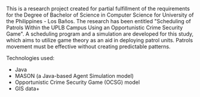This is a research project created for partial fulfillment of the requirements for the Degree of Bachelor of Science in Computer Science for University of the Philippines - Los Baños. The research has been entitled "Scheduling of Patrols Within the UPLB Campus
Using an Opportunistic Crime Security Game". A scheduling program and a simulation are developed for this study, which aims to utilize game theory as an aid in deploying patrol units. Patrols movement must be effective without creating predictable patterns. 

Technologies used:
- Java
- MASON (a Java-based Agent Simulation model)
- Opportunistic Crime Security Game (OCSG) model
- GIS data+
